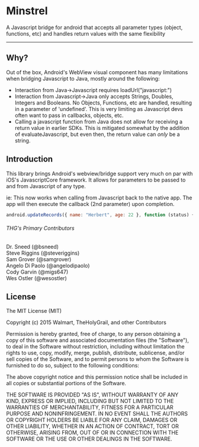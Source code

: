 # Minstrel
A Javascript bridge for android that accepts all parameter types (object, functions, etc) and handles return values with the same flexibility

___

## Why?

Out of the box, Android's WebView visual component has many limitations when bridging Javascript to Java, mostly around the following:

- Interaction from Java->Javascript requires loadUrl("javascript:<a URI encoded javascript string>")
- Interaction from Javascript->Java only accepts Strings, Doubles, Integers and Booleans.  No Objects, Functions, etc are handled, resulting in a parameter of 'undefined'.  This is very limiting as Javascript devs often want to pass in callbacks, objects, etc.
- Calling a javascript function from Java does not allow for receiving a return value in earlier SDKs.  This is mitigated somewhat by the addition of evaluateJavascript, but even then, the return value can *only* be a string.

## Introduction

This library brings Android's webview/bridge support very much on par with iOS's JavascriptCore framework.  It allows for parameters to be passed to and from Javascript of any type.

ie: This now works when calling from Javascript back to the native app.  The app will then execute the callback (2nd parameter) upon completion.
```javascript
android.updateRecords({ name: "Herbert", age: 22 }, function (status) { updateWebUI(status); });
```

###### THG's Primary Contributors

Dr. Sneed (@bsneed)<br>
Steve Riggins (@steveriggins)<br>
Sam Grover (@samgrover)<br>
Angelo Di Paolo (@angelodipaolo)<br>
Cody Garvin (@migs647)<br>
Wes Ostler (@wesostler)<br>

## License

The MIT License (MIT)

Copyright (c) 2015 Walmart, TheHolyGrail, and other Contributors

Permission is hereby granted, free of charge, to any person obtaining a copy
of this software and associated documentation files (the "Software"), to deal
in the Software without restriction, including without limitation the rights
to use, copy, modify, merge, publish, distribute, sublicense, and/or sell
copies of the Software, and to permit persons to whom the Software is
furnished to do so, subject to the following conditions:

The above copyright notice and this permission notice shall be included in all
copies or substantial portions of the Software.

THE SOFTWARE IS PROVIDED "AS IS", WITHOUT WARRANTY OF ANY KIND, EXPRESS OR
IMPLIED, INCLUDING BUT NOT LIMITED TO THE WARRANTIES OF MERCHANTABILITY,
FITNESS FOR A PARTICULAR PURPOSE AND NONINFRINGEMENT. IN NO EVENT SHALL THE
AUTHORS OR COPYRIGHT HOLDERS BE LIABLE FOR ANY CLAIM, DAMAGES OR OTHER
LIABILITY, WHETHER IN AN ACTION OF CONTRACT, TORT OR OTHERWISE, ARISING FROM,
OUT OF OR IN CONNECTION WITH THE SOFTWARE OR THE USE OR OTHER DEALINGS IN THE
SOFTWARE.
